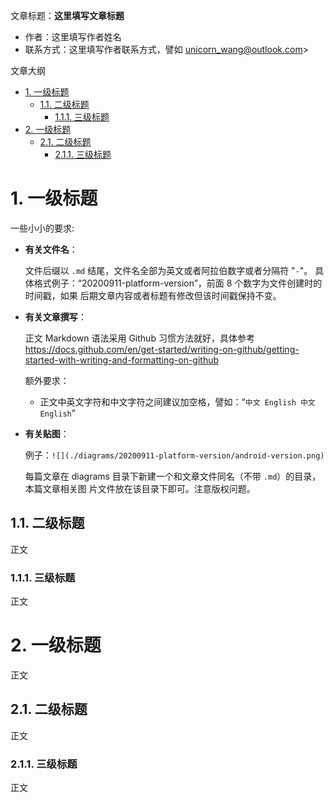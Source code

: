 文章标题：**这里填写文章标题**

- 作者：这里填写作者姓名
- 联系方式：这里填写作者联系方式，譬如 <unicorn_wang@outlook.com>>

文章大纲
<!-- TOC -->

- [1. 一级标题](#1-一级标题)
    - [1.1. 二级标题](#11-二级标题)
        - [1.1.1. 三级标题](#111-三级标题)
- [2. 一级标题](#2-一级标题)
    - [2.1. 二级标题](#21-二级标题)
        - [2.1.1. 三级标题](#211-三级标题)

<!-- /TOC -->

# 1. 一级标题

一些小小的要求:

- **有关文件名**：

  文件后缀以 `.md` 结尾，文件名全部为英文或者阿拉伯数字或者分隔符 "`-`"。
  具体格式例子：“20200911-platform-version”，前面 8 个数字为文件创建时的时间戳，如果
  后期文章内容或者标题有修改但该时间戳保持不变。
  
- **有关文章撰写**：

  正文 Markdown 语法采用 Github 习惯方法就好，具体参考 <https://docs.github.com/en/get-started/writing-on-github/getting-started-with-writing-and-formatting-on-github>


  额外要求：
  - 正文中英文字符和中文字符之间建议加空格，譬如：“`中文 English 中文  English`”
  
- **有关贴图**：

  例子：`![](./diagrams/20200911-platform-version/android-version.png)`

  每篇文章在 diagrams 目录下新建一个和文章文件同名（不带 `.md`）的目录，本篇文章相关图
  片文件放在该目录下即可。注意版权问题。


## 1.1. 二级标题

正文

### 1.1.1. 三级标题

正文

# 2. 一级标题

正文

## 2.1. 二级标题

正文

### 2.1.1. 三级标题

正文
